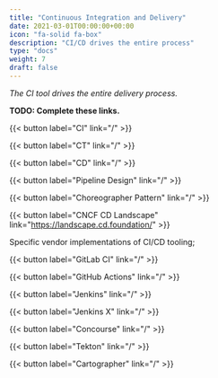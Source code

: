 ```yaml
---
title: "Continuous Integration and Delivery"
date: 2021-03-01T00:00:00+00:00
icon: "fa-solid fa-box"
description: "CI/CD drives the entire process"
type: "docs"
weight: 7
draft: false
---
```


_The CI tool drives the entire delivery process._

**TODO: Complete these links.**

{{< button label="CI" link="/" >}}
</br>

{{< button label="CT" link="/" >}}
</br>

{{< button label="CD" link="/" >}}
</br>

{{< button label="Pipeline Design" link="/" >}}
</br>

{{< button label="Choreographer Pattern" link="/" >}}
</br>

{{< button label="CNCF CD Landscape" link="https://landscape.cd.foundation/" >}}
</br>

Specific vendor implementations of CI/CD tooling;

{{< button label="GitLab CI" link="/" >}}
</br>

{{< button label="GitHub Actions" link="/" >}}
</br>

{{< button label="Jenkins" link="/" >}}
</br>

{{< button label="Jenkins X" link="/" >}}
</br>

{{< button label="Concourse" link="/" >}}
</br>

{{< button label="Tekton" link="/" >}}
</br>

{{< button label="Cartographer" link="/" >}}
</br>
